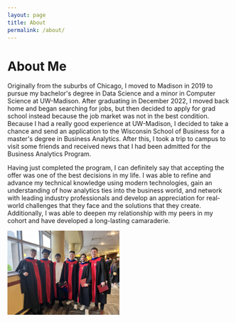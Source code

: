 ```yaml
---
layout: page
title: About
permalink: /about/
---
```


# About Me
Originally from the suburbs of Chicago, I moved to Madison in 2019 to pursue my bachelor's degree in Data Science and a minor in Computer Science at UW-Madison. After graduating in December 2022, I moved back home and began searching for jobs, but then decided to apply for grad school instead because the job market was not in the best condition. Because I had a really good experience at UW-Madison, I decided to take a chance and send an application to the Wisconsin School of Business for a master's degree in Business Analytics. After this, I took a trip to campus to visit some friends and received news that I had been admitted for the Business Analytics Program. 

Having just completed the program, I can definitely say that accepting the offer was one of the best decisions in my life. I was able to refine and advance my technical knowledge using modern technologies, gain an understanding of how analytics ties into the business world, and network with leading industry professionals and develop an appreciation for real-world challenges that they face and the solutions that they create. Additionally, I was able to deepen my relationship with my peers in my cohort and have developed a long-lasting camaraderie.

<img src="/assets/img/IMG_2149.jpg" alt="Grad Friends Pic" style="width:50%;">

